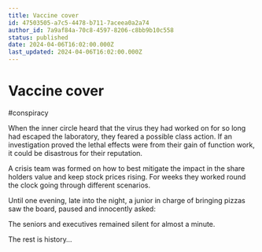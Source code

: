 ```yaml
---
title: Vaccine cover
id: 47503505-a7c5-4478-b711-7aceea0a2a74
author_id: 7a9af84a-70c8-4597-8206-c8bb9b10c558
status: published
date: 2024-04-06T16:02:00.000Z
last_updated: 2024-04-06T16:02:00.000Z
---
```


# Vaccine cover


#conspiracy

When the inner circle heard that the virus they had worked on for so long had escaped the laboratory, they feared a possible class action. If an investigation proved the lethal effects were from their gain of function work, it could be disastrous for their reputation.

A crisis team was formed on how to best mitigate the impact in the share holders value and keep stock prices rising. For weeks they worked round the clock going through different scenarios.

Until one evening, late into the night, a junior in charge of bringing pizzas saw the board, paused and innocently asked:

The seniors and executives remained silent for almost a minute.

The rest is history…
